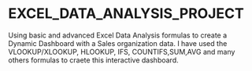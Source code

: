 # EXCEL_DATA_ANALYSIS_PROJECT
Using basic and advanced Excel Data Analysis formulas to create a Dynamic Dashboard with a Sales organization data. I have used the VLOOKUP/XLOOKUP, HLOOKUP, IFS, COUNTIFS,SUM,AVG and many others formulas to craete this interactive dashboard.

